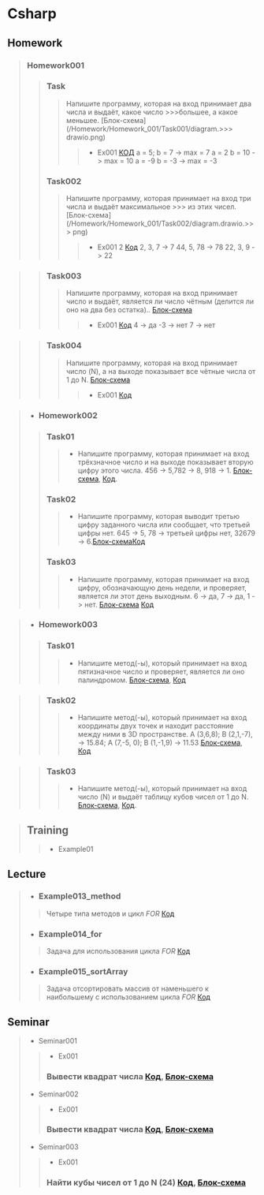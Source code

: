 # Csharp
## Homework
> ### Homework001
>>###  Task
>>>Напишите программу, которая на вход принимает два числа и выдаёт, какое число >>>большее, а какое меньшее. [Блок-схема](/Homework/Homework_001/Task001/diagram.>>> drawio.png)
>>>> -  Ex001 [КОД](/Homework/Homework_001/Task001/Ex01/Program.cs)
>>>>  a = 5; b = 7 -> max = 7
>>>>  a = 2 b = 10 -> max = 10
>>>>  a = -9 b = -3 -> max = -3
>>### Task002
>>>Напишите программу, которая принимает на вход три числа и выдаёт максимальное >>> из этих чисел. [Блок-схема](/Homework/Homework_001/Task002/diagram.drawio.>>> png)
>>>> - Ex001 2 [Код](/Homework/Homework_001/Task002/Ex01/Program.cs)
>>>>    2, 3, 7 -> 7
>>>>    44, 5, 78 -> 78
>>>>    22, 3, 9 -> 22

>> ### Task003
>>> Напишите программу, которая на вход принимает число и выдаёт, является ли число чётным (делится ли оно на два без остатка).. [Блок-схема](/Homework/Homework_001/Task003/diagram.drawio.png)
>>>> - Ex001  [Код](/Homework/Homework_001/Task003/Ex01/Program.cs)
>>>>    4 -> да
>>>>    -3 -> нет
>>>>    7 -> нет

>>### Task004
>>> Напишите программу, которая на вход принимает число (N), а на выходе показывает все чётные числа от 1 до N. [Блок-схема](/Homework/Homework_001/Task004/diagram.drawio.png)
>>>> - Ex001 [Код](/Homework/Homework_001/Task004/Ex01/Program.cs)

>- ### Homework002
>>### Task01
>>> -  Напишите программу, которая принимает на вход трёхзначное число и на выходе показывает вторую цифру этого числа. 
>>> 456 -> 5,782 -> 8, 918 -> 1. [Блок-схема](/Homework/Homework002/Task01/diagram.drawio.png), [Код](/Homework/Homework002/Task01/Program.cs).
>>### Task02
>>> - Напишите программу, которая выводит третью цифру заданного числа или сообщает, что третьей цифры нет. 645 -> 5, 78 -> третьей цифры нет, 32679 -> 6.[Блок-схема](/Homework/Homework002/Task02/diagram.drawio.png)[Код](/Homework/Homework002/Task02/Program.cs)
>>### Task03
>>> - Напишите программу, которая принимает на вход цифру, обозначающую день недели, и проверяет, является ли этот день выходным. 6 -> да, 7 -> да, 1 -> нет. [Блок-схема](/Homework/Homework002/Task03/diagram.drawio.png) [Код](/Homework/Homework002/Task03/Program.cs)

>- ### Homework003
>> ### Task01
>>> - Напишите метод(-ы), который принимает на вход пятизначное число и проверяет, является ли оно палиндромом. [Блок-схема](/Homework/Homework003/Task01/diagram.drawio.png), [Код](/Homework/Homework003/Task01/Program.cs)

>> ### Task02
>>> - Напишите метод(-ы), который принимает на вход координаты двух точек и находит расстояние между ними в 3D пространстве. A (3,6,8); B (2,1,-7), -> 15.84;  A (7,-5, 0); B (1,-1,9) -> 11.53 [Блок-схема](/Homework/Homework003/Task02/diagram.drawio.png), [Код](/Homework/Homework003/Task02/Program.cs) 

>> ### Task03
>>> - Напишите метод(-ы), который принимает на вход число (N) и выдаёт таблицу кубов чисел от 1 до N. [Блок-схема](/Homework/Homework003/Task03/diagram.drawio.png), [Код](/Homework/Homework003/Task03/Program.cs).

>## Training
>> - Example01

## Lecture
>- ### Example013_method
>> Четыре типа методов и цикл *FOR* [Код](/Lecture/Example013_Methods/Program.cs)
>- ### Example014_for
>> Задача для использования цикла *FOR* [Код](/Lecture/Example014_For/Program.cs)
>- ### Example015_sortArray
>> Задача отсортировать массив от наменьшего к наибольшему с использованием цикла *FOR* [Код](/Lecture/Example014_For/Program.cs)


## Seminar
>- Seminar001
>>    - Ex001
>>    ### Вывести квадрат числа [Код](/Seminar/Seminar_001/Ex001/Program.cs), [Блок-схема](/Seminar/Seminar_001/Ex001/diagram.drawio.png)
>- Seminar002
>>    - Ex001
>>    ### Вывести квадрат числа [Код](/Seminar/Seminar_001/Ex001/Program.cs), [Блок-схема](/Seminar/Seminar_001/Ex001/diagram.drawio.png)
>- Seminar003
>>   - Ex001
>>    ### Найти кубы чисел от 1 до N (24) [Код](/Seminar/Seminar_003/Ex01/Program.cs), [Блок-схема](/Seminar/Seminar_003/Ex01/diagram.drawio.png)